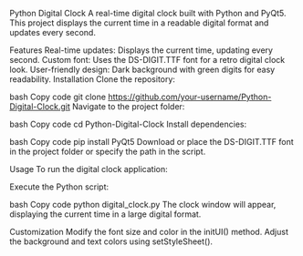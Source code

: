Python Digital Clock
A real-time digital clock built with Python and PyQt5. This project displays the current time in a readable digital format and updates every second.

Features
Real-time updates: Displays the current time, updating every second.
Custom font: Uses the DS-DIGIT.TTF font for a retro digital clock look.
User-friendly design: Dark background with green digits for easy readability.
Installation
Clone the repository:

bash
Copy code
git clone https://github.com/your-username/Python-Digital-Clock.git
Navigate to the project folder:

bash
Copy code
cd Python-Digital-Clock
Install dependencies:

bash
Copy code
pip install PyQt5
Download or place the DS-DIGIT.TTF font in the project folder or specify the path in the script.

Usage
To run the digital clock application:

Execute the Python script:

bash
Copy code
python digital_clock.py
The clock window will appear, displaying the current time in a large digital format.

Customization
Modify the font size and color in the initUI() method.
Adjust the background and text colors using setStyleSheet().
